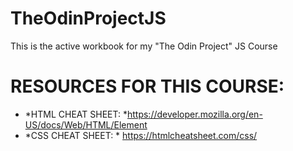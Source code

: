 # TheOdinProjectJS
This is the active workbook for my "The Odin Project" JS Course

# RESOURCES FOR THIS COURSE:

- *HTML CHEAT SHEET: *https://developer.mozilla.org/en-US/docs/Web/HTML/Element
- *CSS CHEAT SHEET: * https://htmlcheatsheet.com/css/
